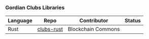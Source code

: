 ### Gordian Clubs Libraries

| Language | Repo | Contributor | Status |
|----------|------|-------------|--------|
| Rust | [clubs-rust](https://github.com/BlockchainCommons/clubs-rust) | Blockchain Commons | |
